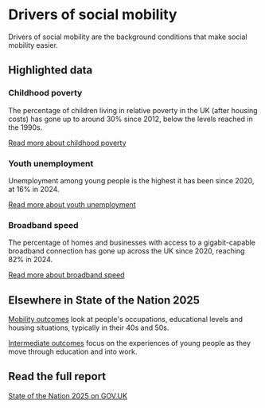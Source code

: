 # Drivers of social mobility
Drivers of social mobility are the background conditions that make social mobility easier.

## Highlighted data
<div class="grid grid3 grid-domain">
    <div class="govuk-body">
        <h3 class="govuk-heading-s">
            Childhood poverty
        </h3>
        <div class="chart-container" aria-hidden="true">
            <div id="chart1"></div>
        </div>
        <script>
            new Chart(
                'chart1',
                '/drivers_of_social_mobility/conditions_of_childhood/childhood_poverty/3.0/DR12-3.0-childhood-poverty--by-year-UKonly--chart-format.csv',
                {
                    "height": 200,
                    "type": "liney",
                    "xkey": "secondary_split_value",
                    "ykey": "value",
                    "zkey": "primary_split_value",
                    "sort": "secondary_split_value",
                    "scale": "%",
                    "xgrid": false,
                    "ygrid": true,
                    "xticks": "first-last",
                    "yticks": 2,
                    "legend": false,
                    "showDots": false,
                    "colourScheme": ["#5694ca"],
                    "range": [0, 40],
                    "margin": [0, 0, 0, 0],
                    "maxLabelLength": 50
                }
            )
        </script>
        <p class="govuk-body">
            The percentage of children living in relative poverty in the UK (after housing costs) has gone up to around 30% since 2012,
            below the levels reached in the 1990s.
        </p>
        <a href="/drivers_of_social_mobility/conditions_of_childhood/childhood_poverty/latest"
           class="govuk-link">
            Read more
            <span class="govuk-visually-hidden">about childhood poverty</span>
        </a>
    </div>
    <div class="govuk-body">
        <h3 class="govuk-heading-s">
            Youth unemployment
        </h3>
        <div class="chart-container" aria-hidden="true">
            <div id="chart2"></div>
        </div>
        <script>
            new Chart(
                'chart2',
                '/drivers_of_social_mobility/work_opportunities_for_young_people/youth_unemployment/3.0/DR32-3.0-youth-unemployment--by-year--chart-format.csv',
                {
                    "type": "bary",
                    "xkey": "secondary_split_value",
                    "ykey": "value",
                    "zkey": "area_name",
                    "sort": "secondary_split_value",
                    "scale": "%",
                    "rounding": "0dp",
                    "xgrid": false,
                    "ygrid": true,
                    "xticks": "first-last",
                    "yticks": 5,
                    "legend": false,
                    "showDots": false,
                    "colourScheme": ["#5694ca"],
                    "range": [0, 20],
                    "margin": [0, 0, 0, 0],
                    "maxLabelLength": 45
                }
            )
        </script>
        <p class="govuk-body">
            Unemployment among young people is the highest it has been since 2020, at 16% in 2024.
        </p>
        <a href="/drivers_of_social_mobility/work_opportunities_for_young_people/youth_unemployment/latest"
           class="govuk-link">
            Read more
            <span class="govuk-visually-hidden">about youth unemployment</span>
        </a>
    </div>
    <div class="govuk-body">
        <h3 class="govuk-heading-s">
            Broadband speed
        </h3>
        <div class="chart-container" aria-hidden="true">
            <div id="chart3"></div>
        </div>
        <script>
            new Chart(
                'chart3',
                '/drivers_of_social_mobility/research_and_development_environment/broadband_speed/3.0/DR51-3.0-broadband-speed--by-year-UKonly--chart-format.csv',
                {
                    "height": 200,
                    "type": "liney",
                    "xkey": "secondary_split_value",
                    "ykey": "value",
                    "zkey": "primary_split_value",
                    "sort": "secondary_split_value",
                    "scale": "%",
                    "rounding": "0dp",
                    "xgrid": false,
                    "ygrid": true,
                    "xticks": "first-last",
                    "yticks": 2,
                    "legend": false,
                    "showDots": true,
                    "colourScheme": ["#5694ca"],
                    "range": [0, 100],
                    "margin": [0, 0, 0, 15],
                    "maxLabelLength": 35
                }
            )
        </script>
        <p class="govuk-body">
            The percentage of homes and businesses with access to a gigabit-capable broadband connection has gone up across the UK since 2020, reaching 82% in 2024.
        </p>
        <a href="/drivers_of_social_mobility/research_and_development_environment/broadband_speed/latest"
           class="govuk-link">
            Read more
            <span class="govuk-visually-hidden">about broadband speed</span>
        </a>
    </div>
</div>

## Elsewhere in State of the Nation 2025
[Mobility outcomes](/mobility_outcomes)
look at people's occupations, educational levels and housing situations, typically in their 40s and 50s.

[Intermediate outcomes](/intermediate_outcomes)
focus on the experiences of young people as they move through education and into work.

## Read the full report
[State of the Nation 2025 on GOV.UK]()
